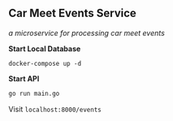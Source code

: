 ## Car Meet Events Service

_a microservice for processing car meet events_


**Start Local Database**

```docker
docker-compose up -d
```

**Start API**

```bash
go run main.go
```

Visit `localhost:8000/events`